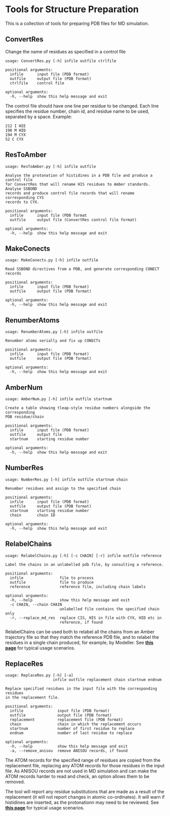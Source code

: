 # Tools for Structure Preparation

This is a collection of tools for preparing PDB files for MD simulation.

## ConvertRes


Change the name of residues as specified in a control file

	usage: ConvertRes.py [-h] infile outfile ctrlfile

	positional arguments:
	  infile      input file (PDB format)
	  outfile     output file (PDB format)
	  ctrlfile    control file
	
	optional arguments:
	  -h, --help  show this help message and exit

The control file should have one line per residue to be changed. Each line specifies the residue number, chain id,
and residue name to be used, separated by a space. Example:

	212 I HIE
	198 M HID
	194 M CYX
	52 C CYX


## ResToAmber

	usage: ResToAmber.py [-h] infile outfile
	
	Analyse the protonation of histidines in a PDB file and produce a control file
	for ConvertRes that will rename HIS residues to Amber standards. Analyse SSBOND
	records and produce control file records that will rename corresponding CYS
	records to CYX.
	
	positional arguments:
	  infile      input file (PDB format
	  outfile     output file (ConvertRes control file format)
	
	optional arguments:
	  -h, --help  show this help message and exit

## MakeConects

	usage: MakeConects.py [-h] infile outfile
	
	Read SSBOND directives from a PDB, and generate corresponding CONECT records
	
	positional arguments:
	  infile      input file (PDB format)
	  outfile     output file (PDB format)
	
	optional arguments:
	  -h, --help  show this help message and exit

## RenumberAtoms

	usage: RenumberAtoms.py [-h] infile outfile
	
	Renumber atoms serially and fix up CONECTs
	
	positional arguments:
	  infile      input file (PDB format)
	  outfile     output file (PDB format)
	
	optional arguments:
	  -h, --help  show this help message and exit


## AmberNum

	usage: AmberNum.py [-h] infile outfile startnum
	
	Create a table showing tleap-style residue numbers alongside the corresponding
	PDB residue/chain	

	positional arguments:
	  infile      input file (PDB format)
	  outfile     output file
	  startnum    starting residue number
	
	optional arguments:
	  -h, --help  show this help message and exit

## NumberRes

	usage: NumberRes.py [-h] infile outfile startnum chain
	
	Renumber residues and assign to the specified chain
	
	positional arguments:
	  infile      input file (PDB format)
	  outfile     output file (PDB format)
	  startnum    starting residue number
	  chain       chain ID
	
	optional arguments:
	  -h, --help  show this help message and exit

## RelabelChains

	usage: RelabelChains.py [-h] [-c CHAIN] [-r] infile outfile reference
	
	Label the chains in an unlabelled pdb file, by consulting a reference.
	
	positional arguments:
	  infile                file to process
	  outfile               file to produce
	  reference             reference file, including chain labels
	
	optional arguments:
	  -h, --help            show this help message and exit
	  -c CHAIN, --chain CHAIN
	                        unlabelled file contains the specified chain only
	  -r, --replace_md_res  replace CIS, HIS in file with CYX, HID etc in
	                        reference, if found

RelabelChains can be used both to relabel all the chains from an Amber trajectory file so that they match
the reference PDB file, and to relabel the residues in a single chain produced, for example, by Modeller.
See [**this page**](Substitutions.md) for typical usage scenarios.

## ReplaceRes

	usage: ReplaceRes.py [-h] [-a]
	                     infile outfile replacement chain startnum endnum
	
	Replace specified residues in the input file with the corresponding residues
	in the replacement file.
	
	positional arguments:
	  infile               input file (PDB format)
	  outfile              output file (PDB format)
	  replacement          replacement file (PDB format)
	  chain                chain in which the replacement occurs
	  startnum             number of first residue to replace
	  endnum               number of last residue to replace
	
	optional arguments:
	  -h, --help           show this help message and exit
	  -a, --remove_anisou  remove ANISOU records, if found

The ATOM records for the specified range of residues are copied from the replacement file, replacing any ATOM records for those residues in the input file. As ANISOU records are not used in MD simulation and can make the ATOM records harder to read and check, an option allows them to be removed.

The tool will report any residue substitutions that are made as a result of the replacement (it will not report changes in atomic co-ordinates). It will warn if histidines are inserted, as the protonationn may need to be reviewed. See [**this page**](Substitutions.md) for typical usage scenarios.
